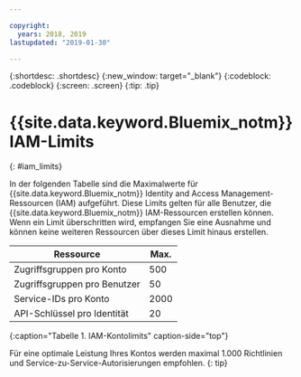 ```yaml
---

copyright:
  years: 2018, 2019
lastupdated: "2019-01-30"

---
```



{:shortdesc: .shortdesc}
{:new_window: target="_blank"}
{:codeblock: .codeblock}
{:screen: .screen}
{:tip: .tip}

# {{site.data.keyword.Bluemix_notm}} IAM-Limits
{: #iam_limits}

In der folgenden Tabelle sind die Maximalwerte für {{site.data.keyword.Bluemix_notm}} Identity and Access Management-Ressourcen (IAM) aufgeführt. Diese Limits gelten für alle Benutzer, die {{site.data.keyword.Bluemix_notm}} IAM-Ressourcen erstellen können. Wenn ein Limit überschritten wird, empfangen Sie eine Ausnahme und können keine weiteren Ressourcen über dieses Limit hinaus erstellen.

| Ressource | Max. |
|----------|---------|
| Zugriffsgruppen pro Konto | 500 |
| Zugriffsgruppen pro Benutzer | 50 | 
| Service-IDs pro Konto | 2000 | 
| API-Schlüssel pro Identität | 20 |
{:caption="Tabelle 1. IAM-Kontolimits" caption-side="top"}

Für eine optimale Leistung Ihres Kontos werden maximal 1.000 Richtlinien und Service-zu-Service-Autorisierungen empfohlen. 
{: tip}
